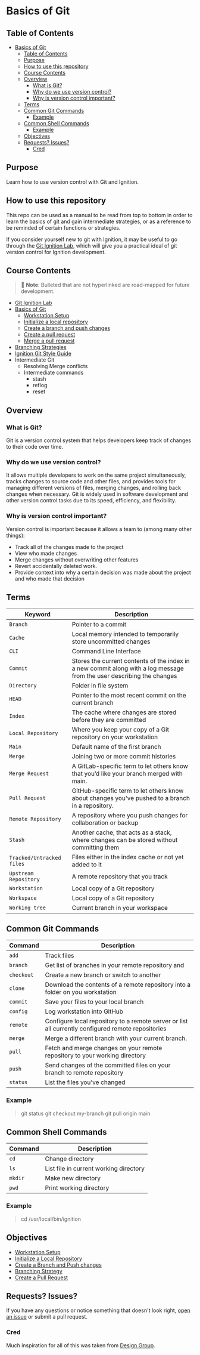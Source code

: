 # Basics of Git

## Table of Contents

- [Basics of Git](#basics-of-git)
  - [Table of Contents](#table-of-contents)
  - [Purpose](#purpose)
  - [How to use this repository](#how-to-use-this-repository)
  - [Course Contents](#course-contents)
  - [Overview](#overview)
    - [What is Git?](#what-is-git)
    - [Why do we use version control?](#why-do-we-use-version-control)
    - [Why is version control important?](#why-is-version-control-important)
  - [Terms](#terms)
  - [Common Git Commands](#common-git-commands)
    - [Example](#example)
  - [Common Shell Commands](#common-shell-commands)
    - [Example](#example-1)
  - [Objectives](#objectives)
  - [Requests? Issues?](#requests-issues)
    - [Cred](#cred)

## Purpose

Learn how to use version control with Git and Ignition.

## How to use this repository

This repo can be used as a manual to be read from top to bottom in order to learn the basics of git and gain intermediate strategies, or as a reference to be reminded of certain functions or strategies.

If you consider yourself new to git with Ignition, it may be useful to go through the [Git Ignition Lab](https://github.com/ia-eknorr/git-ignition-lab), which will give you a practical ideal of git version control for Ignition development.

## Course Contents
>
> :memo: **Note**: Bulleted that are not hyperlinked are road-mapped for future development.

- [Git Ignition Lab](https://github.com/ia-eknorr/git-ignition-lab)
- [Basics of Git](https://github.com/ia-eknorr/ignition-version-control)
  - [Workstation Setup](Workstation%20Setup.md)
  - [Initialize a local repository](Initialize%20a%20Local%20Repository.md)
  - [Create a branch and push changes](Create%20a%20Branch%20and%20Push%20changes.md)
  - [Create a pull request](Create%20a%20Pull%20Request.md)
  - [Merge a pull request](Merge%20a%20Pull%20Request.md)
- [Branching Strategies](Branching%20Strategy.md)
- [Ignition Git Style Guide](https://github.com/ia-eknorr/ignition-git-style-guide)
- Intermediate Git
  - Resolving Merge conflicts
  - Intermediate commands
    - stash
    - reflog
    - reset

## Overview

### What is Git?

Git is a version control system that helps developers keep track of changes to their code over time.

### Why do we use version control?

It allows multiple developers to work on the same project simultaneously, tracks changes to source code and other files, and provides tools for managing different versions of files, merging changes, and rolling back changes when necessary. Git is widely used in software development and other version control tasks due to its speed, efficiency, and flexibility.

### Why is version control important?

Version control is important because it allows a team to (among many other things):

- Track all of the changes made to the project
- View who made changes
- Merge changes without overwriting other features
- Revert accidentally deleted work.
- Provide context into why a certain decision was made about the project and who made that decision

## Terms

| **Keyword** | **Description** |
| --- | --- |
| `Branch` | Pointer to a commit |
| `Cache` | Local memory intended to temporarily store uncommitted changes |
| `CLI` | Command Line Interface |
| `Commit` | Stores the current contents of the index in a new commit along with a log message from the user describing the changes |
| `Directory` | Folder in file system |
| `HEAD` | Pointer to the most recent commit on the current branch |
| `Index` | The cache where changes are stored before they are committed |
| `Local Repository` | Where you keep your copy of a Git repository on your workstation |
| `Main` | Default name of the first branch |
| `Merge` | Joining two or more commit histories |
| `Merge Request` | A GitLab-specific term to let others know that you’d like your branch merged with main. |
| `Pull Request` | GitHub-specific term to let others know about changes you've pushed to a branch in a repository. |
| `Remote Repository` | A repository where you push changes for collaboration or backup |
| `Stash` | Another cache, that acts as a stack, where changes can be stored without committing them |
| `Tracked/Untracked files` | Files either in the index cache or not yet added to it |
| `Upstream Repository` | A remote repository that you track |
| `Workstation` | Local copy of a Git repository |
| `Workspace` | Local copy of a Git repository |
| `Working tree` | Current branch in your workspace |

## Common Git Commands

| **Command** | **Description** |
| --- | --- |
| `add` | Track files |
| `branch` | Get list of branches in your remote repository and  |
| `checkout` | Create a new branch or switch to another |
| `clone` | Download the contents of a remote repository into a folder on you workstation |
| `commit` | Save your files to your local branch |
| `config` | Log workstation into GitHub |
| `remote` | Configure local repository to a remote server or list all currently configured remote repositories |
| `merge` | Merge a different branch with your current branch. |
| `pull` | Fetch and merge changes on your remote repository to your working directory |
| `push` | Send changes of the committed files on your branch to remote repository |
| `status` | List the files you’ve changed |

### Example
>
> git status
> git checkout my-branch
> git pull origin main

## Common Shell Commands

| **Command** | **Description** |
| --- | --- |
| `cd` | Change directory |
| `ls` | List file in current working directory |
| `mkdir` | Make new directory |
| `pwd` | Print working directory |

### Example
>
> cd /usr/local/bin/ignition

## Objectives

- [Workstation Setup](Workstation%20Setup.md)
- [Initialize a Local Repository](Initialize%20a%20Local%20Repository.md)
- [Create a Branch and Push changes](Create%20a%20Branch%20and%20Push%20changes.md)
- [Branching Strategy](Branching%20Strategy.md)
- [Create a Pull Request](Create%20a%20Pull%20Request.md)

## Requests? Issues?

If you have any questions or notice something that doesn't look right, [open an issue](https://github.com/ia-eknorr/ignition-version-control/issues) or submit a pull request.

### Cred

Much inspiration for all of this was taken from [Design Group](https://github.com/design-group).
